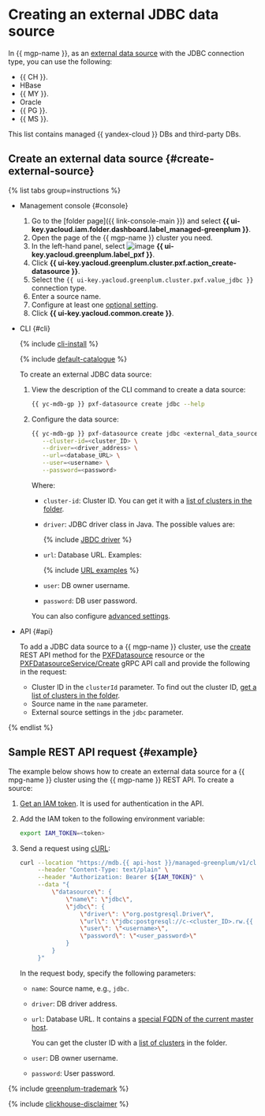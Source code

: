 # Creating an external JDBC data source

In {{ mgp-name }}, as an [external data source](../../concepts/external-tables.md#pxf-data-sources) with the JDBC connection type, you can use the following:

* {{ CH }}.
* HBase
* {{ MY }}.
* Oracle
* {{ PG }}.
* {{ MS }}.

This list contains managed {{ yandex-cloud }} DBs and third-party DBs.

## Create an external data source {#create-external-source}

{% list tabs group=instructions %}

- Management console {#console}

   1. Go to the [folder page]({{ link-console-main }}) and select **{{ ui-key.yacloud.iam.folder.dashboard.label_managed-greenplum }}**.
   1. Open the page of the {{ mgp-name }} cluster you need.
   1. In the left-hand panel, select ![image](../../../_assets/console-icons/arrow-right-arrow-left.svg) **{{ ui-key.yacloud.greenplum.label_pxf }}**.
   1. Click **{{ ui-key.yacloud.greenplum.cluster.pxf.action_create-datasource }}**.
   1. Select the `{{ ui-key.yacloud.greenplum.cluster.pxf.value_jdbc }}` connection type.
   1. Enter a source name.
   1. Configure at least one [optional setting](../../concepts/settings-list.md#jdbc-settings).
   1. Click **{{ ui-key.yacloud.common.create }}**.

- CLI {#cli}

   {% include [cli-install](../../../_includes/cli-install.md) %}

   {% include [default-catalogue](../../../_includes/default-catalogue.md) %}

   To create an external JDBC data source:

   1. View the description of the CLI command to create a data source:

      ```bash
      {{ yc-mdb-gp }} pxf-datasource create jdbc --help
      ```

   1. Configure the data source:

      ```bash
      {{ yc-mdb-gp }} pxf-datasource create jdbc <external_data_source_name> \
         --cluster-id=<cluster_ID> \
         --driver=<driver_address> \
         --url=<database_URL> \
         --user=<username> \
         --password=<password>
      ```

      Where:

      * `cluster-id`: Cluster ID. You can get it with a [list of clusters in the folder](../cluster-list.md#list-cluster).
      * `driver`: JDBC driver class in Java. The possible values are:

         {% include [JBDC driver](../../../_includes/mdb/mgp/jdbc-driver.md) %}

      * `url`: Database URL. Examples:

         {% include [URL examples](../../../_includes/mdb/mgp/url-examples.md) %}

      * `user`: DB owner username.
      * `password`: DB user password.

      You can also configure [advanced settings](../../concepts/settings-list.md#jdbc-settings).

- API {#api}

   To add a JDBC data source to a {{ mgp-name }} cluster, use the [create](../../api-ref/PXFDatasource/create.md) REST API method for the [PXFDatasource](../../api-ref/PXFDatasource/index.md) resource or the [PXFDatasourceService/Create](../../api-ref/grpc/PXFDatasource/create.md) gRPC API call and provide the following in the request:

   * Cluster ID in the `clusterId` parameter. To find out the cluster ID, [get a list of clusters in the folder](../cluster-list.md#list-clusters).
   * Source name in the `name` parameter.
   * External source settings in the `jdbc` parameter.

{% endlist %}

## Sample REST API request {#example}

The example below shows how to create an external data source for a {{ mpg-name }} cluster using the {{ mgp-name }} REST API. To create a source:

1. [Get an IAM token](../../../iam/operations/index.md#iam-tokens). It is used for authentication in the API.
1. Add the IAM token to the following environment variable:

   ```bash
   export IAM_TOKEN=<token>
   ```

1. Send a request using [cURL](https://curl.haxx.se):

   ```bash
   curl --location "https://mdb.{{ api-host }}/managed-greenplum/v1/clusters/<cluster_ID>/pxf_datasources" \
        --header "Content-Type: text/plain" \
        --header "Authorization: Bearer ${IAM_TOKEN}" \
        --data "{
            \"datasource\": {
                \"name\": \"jdbc\",
                \"jdbc\": {
                    \"driver\": \"org.postgresql.Driver\",
                    \"url\": \"jdbc:postgresql://c-<cluster_ID>.rw.{{ dns-zone }}:{{ port-mpg }}/<DB_name>\",
                    \"user\": \"<username>\",
                    \"password\": \"<user_password>\"
                }
            }
        }"
   ```

   In the request body, specify the following parameters:

   * `name`: Source name, e.g., `jdbc`.
   * `driver`: DB driver address.
   * `url`: Database URL. It contains a [special FQDN of the current master host](../../../managed-postgresql/operations/connect.md#fqdn-master).

      You can get the cluster ID with a [list of clusters](../../../managed-postgresql/operations/cluster-list.md#list-clusters) in the folder.

   * `user`: DB owner username.
   * `password`: User password.

{% include [greenplum-trademark](../../../_includes/mdb/mgp/trademark.md) %}

{% include [clickhouse-disclaimer](../../../_includes/clickhouse-disclaimer.md) %}
